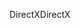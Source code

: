<span data-ttu-id="c1ebe-101">DirectX</span><span class="sxs-lookup"><span data-stu-id="c1ebe-101">DirectX</span></span>